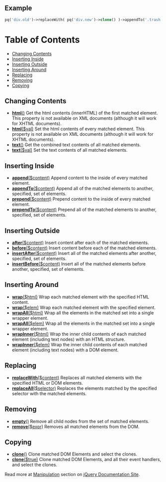 Example
-------

``` php
pq('div.old')->replaceWith( pq('div.new')->clone() )->appendTo('.trash')->prepend('Deleted')->...
```

Table of Contents
=================

-   [Changing Contents](#Changing_Contents)
-   [Inserting Inside](#Inserting_Inside)
-   [Inserting Outside](#Inserting_Outside)
-   [Inserting Around](#Inserting_Around)
-   [Replacing](#Replacing)
-   [Removing](#Removing)
-   [Copying](#Copying)

Changing Contents
-----------------

-   **[html](http://docs.jquery.com/Manipulation/html)**[()](http://docs.jquery.com/Manipulation/html)
    Get the html contents (innerHTML) of the first matched element. This
    property is not available on XML documents (although it will work
    for XHTML documents).
-   **[html](http://docs.jquery.com/Manipulation/html)**[(\$val)](http://docs.jquery.com/Manipulation/html)
    Set the html contents of every matched element. This property is not
    available on XML documents (although it will work for XHTML
    documents).
-   **[text](http://docs.jquery.com/Manipulation/text)**[()](http://docs.jquery.com/Manipulation/text)
    Get the combined text contents of all matched elements.
-   **[text](http://docs.jquery.com/Manipulation/text)**[(\$val)](http://docs.jquery.com/Manipulation/text)
    Set the text contents of all matched elements.

Inserting Inside
----------------

-   **[append](http://docs.jquery.com/Manipulation/append)**[(\$content)](http://docs.jquery.com/Manipulation/append)
    Append content to the inside of every matched element.
-   **[appendTo](http://docs.jquery.com/Manipulation/appendTo)**[(\$content)](http://docs.jquery.com/Manipulation/appendTo)
    Append all of the matched elements to another, specified, set of
    elements.
-   **[prepend](http://docs.jquery.com/Manipulation/prepend)**[(\$content)](http://docs.jquery.com/Manipulation/prepend)
    Prepend content to the inside of every matched element.
-   **[prependTo](http://docs.jquery.com/Manipulation/prependTo)**[(\$content)](http://docs.jquery.com/Manipulation/prependTo)
    Prepend all of the matched elements to another, specified, set of
    elements.

Inserting Outside
-----------------

-   **[after](http://docs.jquery.com/Manipulation/after)**[(\$content)](http://docs.jquery.com/Manipulation/after)
    Insert content after each of the matched elements.
-   **[before](http://docs.jquery.com/Manipulation/before)**[(\$content)](http://docs.jquery.com/Manipulation/before)
    Insert content before each of the matched elements.
-   **[insertAfter](http://docs.jquery.com/Manipulation/insertAfter)**[(\$content)](http://docs.jquery.com/Manipulation/insertAfter)
    Insert all of the matched elements after another, specified, set of
    elements.
-   **[insertBefore](http://docs.jquery.com/Manipulation/insertBefore)**[(\$content)](http://docs.jquery.com/Manipulation/insertBefore)
    Insert all of the matched elements before another, specified, set of
    elements.

Inserting Around
----------------

-   **[wrap](http://docs.jquery.com/Manipulation/wrap)**[(\$html)](http://docs.jquery.com/Manipulation/wrap)
    Wrap each matched element with the specified HTML content.
-   **[wrap](http://docs.jquery.com/Manipulation/wrap)**[(\$elem)](http://docs.jquery.com/Manipulation/wrap)
    Wrap each matched element with the specified element.
-   **[wrapAll](http://docs.jquery.com/Manipulation/wrapAll)**[(\$html)](http://docs.jquery.com/Manipulation/wrapAll)
    Wrap all the elements in the matched set into a single wrapper
    element.
-   **[wrapAll](http://docs.jquery.com/Manipulation/wrapAll)**[(\$elem)](http://docs.jquery.com/Manipulation/wrapAll)
    Wrap all the elements in the matched set into a single wrapper
    element.
-   **[wrapInner](http://docs.jquery.com/Manipulation/wrapInner)**[(\$html)](http://docs.jquery.com/Manipulation/wrapInner)
    Wrap the inner child contents of each matched element (including
    text nodes) with an HTML structure.
-   **[wrapInner](http://docs.jquery.com/Manipulation/wrapInner)**[(\$elem)](http://docs.jquery.com/Manipulation/wrapInner)
    Wrap the inner child contents of each matched element (including
    text nodes) with a DOM element.

Replacing
---------

-   **[replaceWith](http://docs.jquery.com/Manipulation/replaceWith)**[(\$content)](http://docs.jquery.com/Manipulation/replaceWith)
    Replaces all matched elements with the specified HTML or DOM
    elements.
-   **[replaceAll](http://docs.jquery.com/Manipulation/replaceAll)**[(\$selector)](http://docs.jquery.com/Manipulation/replaceAll)
    Replaces the elements matched by the specified selector with the
    matched elements.

Removing
--------

-   **[empty](http://docs.jquery.com/Manipulation/empty)**[()](http://docs.jquery.com/Manipulation/empty)
    Remove all child nodes from the set of matched elements.
-   **[remove](http://docs.jquery.com/Manipulation/remove)**[(\$expr)](http://docs.jquery.com/Manipulation/remove)
    Removes all matched elements from the DOM.

Copying
-------

-   **[clone](http://docs.jquery.com/Manipulation/clone)**[()](http://docs.jquery.com/Manipulation/clone)
    Clone matched DOM Elements and select the clones.
-   **[clone](http://docs.jquery.com/Manipulation/clone)**[(\$true)](http://docs.jquery.com/Manipulation/clone)
    Clone matched DOM Elements, and all their event handlers, and select
    the clones.

Read more at [Manipulation](http://docs.jquery.com/Manipulation) section
on [jQuery Documentation Site](http://docs.jquery.com/).
